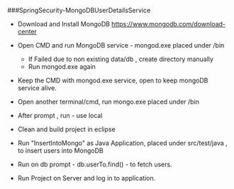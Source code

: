 ###SpringSecurity-MongoDBUserDetailsService

  * Download and Install MongoDB
      https://www.mongodb.com/download-center
  
  * Open CMD and run MongoDB service - mongod.exe placed under /bin
    * If Failed due to non existing data/db , create directory manually
    * Run mongod.exe again
    
  * Keep the CMD with mongod.exe service, open to keep mongoDB service alive.
  
  * Open another terminal/cmd, run mongo.exe placed under /bin
  * After prompt , run - use local
  * Clean and build project in eclipse
  * Run "InsertIntoMongo" as Java Application, placed under src/test/java , to insert users into MongoDB
  * Run on db prompt - db.userTo.find() - to fetch users.
  * Run Project on Server and log in to application.
